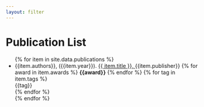 ```yaml
---
layout: filter
---
```

<!-- <link href="https://cdn.jsdelivr.net/npm/bootstrap@5.3.0-alpha1/dist/css/bootstrap.min.css" rel="stylesheet" integrity="sha384-GLhlTQ8iRABdZLl6O3oVMWSktQOp6b7In1Zl3/Jr59b6EGGoI1aFkw7cmDA6j6gD" crossorigin="anonymous">     -->
  
# Publication List


<div id="publications">
    <ul>
    {% for item in site.data.publications %}
    <li>
        {{item.authors}},
        ({{item.year}}).
        <a href="{{ item.link }}">
        {{ item.title }},
        </a>
        {{item.publisher}}
        {% for award in item.awards %}
          <b>{{award}}</b>
        {% endfor %}
        {% for tag in item.tags %}
            <div class="chip btn"> {{tag}} </div>
        {% endfor %}
        </li>
    {% endfor %}
    </ul>
</div>


<script>
    function filterByTags() {
        var selected, ul, li, i;
        selected = Array.from(document.querySelector('.tag-filter').querySelectorAll('.btn.active')).map(el => el.innerText.trim());

        ul = document.getElementById("publications");
        li = ul.getElementsByTagName('li');

        // Loop through all list items, and hide those who don't match the search query
        for (i = 0; i < li.length; i++) {
            tags = Array.from(li[i].querySelectorAll(".btn")).map(el => el.innerText.trim());
            let needShow = true;
            if (selected.length > 0) {
                needShow = selected.every(val => tags.includes(val));
            }
            
            if (needShow) {
                li[i].style.display = "";
            } else {
                li[i].style.display = "none";
            }
        }
    }
</script> 

<script src="https://cdn.jsdelivr.net/npm/bootstrap@5.3.0-alpha1/dist/js/bootstrap.bundle.min.js" integrity="sha384-w76AqPfDkMBDXo30jS1Sgez6pr3x5MlQ1ZAGC+nuZB+EYdgRZgiwxhTBTkF7CXvN" crossorigin="anonymous"></script>    
